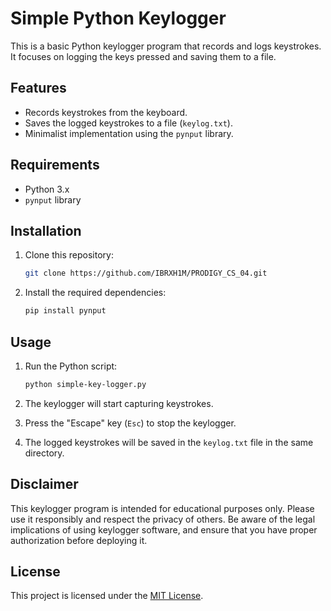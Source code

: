 # Simple Python Keylogger

This is a basic Python keylogger program that records and logs keystrokes. It focuses on logging the keys pressed and saving them to a file.

## Features

- Records keystrokes from the keyboard.
- Saves the logged keystrokes to a file (`keylog.txt`).
- Minimalist implementation using the `pynput` library.

## Requirements

- Python 3.x
- `pynput` library

## Installation

1. Clone this repository:

    ```bash
    git clone https://github.com/IBRXH1M/PRODIGY_CS_04.git
    ```

2. Install the required dependencies:

    ```bash
    pip install pynput
    ```

## Usage

1. Run the Python script:

    ```bash
    python simple-key-logger.py
    ```

2. The keylogger will start capturing keystrokes.
3. Press the "Escape" key (`Esc`) to stop the keylogger.
4. The logged keystrokes will be saved in the `keylog.txt` file in the same directory.

## Disclaimer

This keylogger program is intended for educational purposes only. Please use it responsibly and respect the privacy of others. Be aware of the legal implications of using keylogger software, and ensure that you have proper authorization before deploying it.

## License

This project is licensed under the [MIT License](LICENSE).

